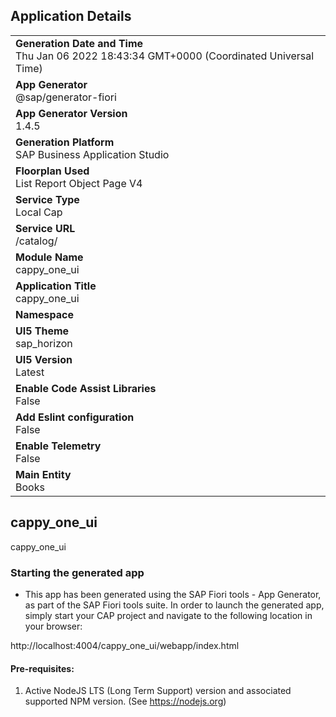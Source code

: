 ## Application Details
|               |
| ------------- |
|**Generation Date and Time**<br>Thu Jan 06 2022 18:43:34 GMT+0000 (Coordinated Universal Time)|
|**App Generator**<br>@sap/generator-fiori|
|**App Generator Version**<br>1.4.5|
|**Generation Platform**<br>SAP Business Application Studio|
|**Floorplan Used**<br>List Report Object Page V4|
|**Service Type**<br>Local Cap|
|**Service URL**<br>/catalog/
|**Module Name**<br>cappy_one_ui|
|**Application Title**<br>cappy_one_ui|
|**Namespace**<br>|
|**UI5 Theme**<br>sap_horizon|
|**UI5 Version**<br>Latest|
|**Enable Code Assist Libraries**<br>False|
|**Add Eslint configuration**<br>False|
|**Enable Telemetry**<br>False|
|**Main Entity**<br>Books|

## cappy_one_ui

cappy_one_ui

### Starting the generated app

-   This app has been generated using the SAP Fiori tools - App Generator, as part of the SAP Fiori tools suite.  In order to launch the generated app, simply start your CAP project and navigate to the following location in your browser:

http://localhost:4004/cappy_one_ui/webapp/index.html

#### Pre-requisites:

1. Active NodeJS LTS (Long Term Support) version and associated supported NPM version.  (See https://nodejs.org)


